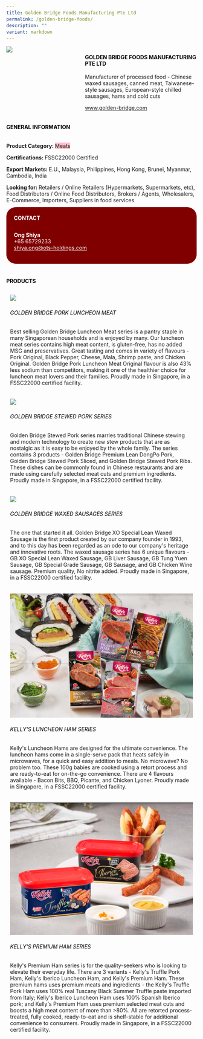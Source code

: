```yaml
---
title: Golden Bridge Foods Manufacturing Pte Ltd
permalink: /golden-bridge-foods/
description: ""
variant: markdown
---
```

<div class="flex-paragraph"> 
<p style="text-transform: uppercase">
</p>
</div> 
<div class="flex-container" style="display: flex; flex-wrap: wrap;"> 
<div class="card sgds" style="flex: 1 1 40%; display: block;">
<img src="https://drive.google.com/u/0/uc?id=1NL37cUzG3tCMCr1ko8EyJDDXVtb479Px&amp;export=download">
</div> 
<div class="card-sgds" style="flex: 1 1 58%; display: block; margin-left: 3px"> 
<h4 style="text-transform: uppercase; color: black;">
<b>GOLDEN BRIDGE FOODS MANUFACTURING PTE LTD
</b>
</h4> 
<p>Manufacturer of processed food - Chinese waxed sausages, canned meat, Taiwanese-style sausages, European-style chilled sausages, hams and cold cuts
</p> 
<p>
<a href="https://golden-bridge.com" target="_blank">www.golden-bridge.com
</a>
</p> 
</div> 
</div> 
<h4 style="text-transform: uppercase; color: black;">
<b>General Information
</b>
</h4> 
<div class="flex-container" style="display: flex; flex-wrap: wrap;"> 
<div class="card sgds" style="flex: 1 1 65%; display: block; align-self: stretch"> 
<div class="flex-paragraph"> 
<p>
<b>Product Category: 
</b>
<span style="background-color: pink; border-radius: 10 px;">Meats
</span>
</p> 
<p>
<b>Certifications: 
</b>FSSC22000 Certified
</p> 
<p>
<b>Export Markets: 
</b>E.U., Malaysia, Philippines, Hong Kong, Brunei, Myanmar, Cambodia, India
</p> 
<p style="margin-bottom: 10px;">
<b>Looking for: 
</b>Retailers / Online Retailers (Hypermarkets, Supermarkets, etc), Food Distributors / Online Food Distributors, Brokers / Agents, Wholesalers, E-Commerce, Importers, Suppliers in food services
</p> 
</div> 
</div> 
<div class="card sgds" style="flex: 1 1 35%; padding: 10px; display: block; background-color: maroon; border-radius: 25px; align-self: center;"> 
<h4 style="color: white; margin-top: 10px; margin-left: 10px;">CONTACT
</h4> 
<div class="flex-paragraph"> 
<p style="padding: 10px; color: white;">
<b>Ong Shiya
</b>
<br>+65 65729233
<br>
<a href="mailto:shiya.ong@ots-holdings.com" style="color: white;">shiya.ong@ots-holdings.com
</a>
</p> 
</div> 
</div> 
</div> 
<br> 
<h4 style="text-transform: uppercase; color: black;">
<b>products
</b>
</h4> 
<div style="display: flex; flex-wrap: wrap;"> 
<div class="card sgds" style="flex: 1 1 47%; margin: 10px; display: block;"> 
<div class="flex-image" style="display: block;">
<img src="https://drive.google.com/u/0/uc?id=1z2uDQD7dZmgdiUBuwOl-JkuuGK6NMWCB&amp;export=download">
</div> 
<div class="flex-paragraph"> 
<h6 style="text-transform: uppercase; color: black;">Golden Bridge Pork Luncheon Meat
</h6> 
<p>Best selling Golden Bridge Luncheon Meat series is a pantry staple in many Singaporean households and is enjoyed by many. Our luncheon meat series contains high meat content, is gluten-free, has no added MSG and preservatives. Great tasting and comes in variety of flavours - Pork Original, Black Pepper, Cheese, Mala, Shrimp paste, and Chicken Original. Golden Bridge Pork Luncheon Meat Original flavour is also 43% less sodium than competitors, making it one of the healthier choice for luncheon meat lovers and their families. Proudly made in Singapore, in a FSSC22000 certified facility.
</p>
</div> 
</div> 
<div class="card sgds" style="flex: 1 1 47%; margin: 10px; display: block;"> 
<div class="flex-image" style="display: block;">
<img src="https://drive.google.com/u/0/uc?id=1isQe17NK_rJjG-4vlYATHXWCmebi0VP1&amp;export=download">
</div> 
<div class="flex-paragraph"> 
<h6 style="text-transform: uppercase; color: black;">Golden Bridge Stewed Pork series
</h6> 
<p>Golden Bridge Stewed Pork series marries traditional Chinese stewing and modern technology to create new stew products that are as nostalgic as it is easy to be enjoyed by the whole family. The series contains 3 products - Golden Bridge Premium Lean DongPo Pork, Golden Bridge Stewed Pork Sliced, and Golden Bridge Stewed Pork Ribs. These dishes can be commonly found in Chinese restaurants and are made using carefully selected meat cuts and premium ingredients. Proudly made in Singapore, in a FSSC22000 certified facility.
</p>
</div> 
</div> 
<div class="card sgds" style="flex: 1 1 47%; margin: 10px; display: block;"> 
<div class="flex-image" style="display: block;">
<img src="https://drive.google.com/u/0/uc?id=1HmGOJK7fwMoZmLt2XXaRxjoOzEOJvKfH&amp;export=download">
</div> 
<div class="flex-paragraph"> 
<h6 style="text-transform: uppercase; color: black;">Golden Bridge Waxed Sausages series
</h6> 
<p>The one that started it all. Golden Bridge XO Special Lean Waxed Sausage is the first product created by our company founder in 1993, and to this day has been regarded as an ode to our company's heritage and innovative roots. The waxed sausage series has 6 unique flavours - GB XO Special Lean Waxed Sausage, GB Liver Sausage, GB Tung Yuen Sausage, GB Special Grade Sausage, GB Sausage, and GB Chicken Wine sausage. Premium quality, No nitrite added. Proudly made in Singapore, in a FSSC22000 certified facility.
</p>
</div> 
</div> 
<div class="card sgds" style="flex: 1 1 47%; margin: 10px; display: block;"> 
<div class="flex-image" style="display: block;">
<img src="/images/goldenbridge4.png">
</div> 
<div class="flex-paragraph"> 
<h6 style="text-transform: uppercase; color: black;">Kelly's Luncheon Ham Series
</h6> 
<p>Kelly's Luncheon Hams are designed for the ultimate convenience. The luncheon hams come in a single-serve pack that heats safely in microwaves, for a quick and easy addition to meals. No microwave? No problem too. These 100g babies are cooked using a retort process and are ready-to-eat for on-the-go convenience. There are 4 flavours available - Bacon Bits, BBQ, Picante, and Chicken Lyoner. Proudly made in Singapore, in a FSSC22000 certified facility.
</p>
</div> 
</div> 
<div class="card sgds" style="flex: 1 1 47%; margin: 10px; display: block;"> 
<div class="flex-image" style="display: block;">
<img src="/images/goldenbridge5.png">
</div> 
<div class="flex-paragraph"> 
<h6 style="text-transform: uppercase; color: black;">Kelly's Premium Ham Series
</h6> 
<p>Kelly's Premium Ham series is for the quality-seekers who is looking to elevate their everyday life. There are 3 variants - Kelly's Truffle Pork Ham, Kelly's Iberico Luncheon Ham, and Kelly's Premium Ham. These premium hams uses premium meats and ingredients - the Kelly's Truffle Pork Ham uses 100% real Tuscany Black Summer Truffle paste imported from Italy; Kelly's Iberico Luncheon Ham uses 100% Spanish Iberico pork; and Kelly's Premium Ham uses premium selected meat cuts and boosts a high meat content of more than &gt;80%. All are retorted process-treated, fully cooked, ready-to-eat and is shelf-stable for additional convenience to consumers. Proudly made in Singapore, in a FSSC22000 certified facility.
</p>
</div> 
</div> 
</div>